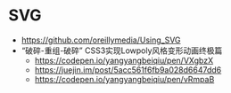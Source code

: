 # SVG 

- https://github.com/oreillymedia/Using_SVG
- “破碎-重组-破碎” CSS3实现Lowpoly风格变形动画终极篇
  - https://codepen.io/yangyangbeiqiu/pen/VXgbzX
  - https://juejin.im/post/5acc561f6fb9a028d6647dd6
  - https://codepen.io/yangyangbeiqiu/pen/vRmpaB
 